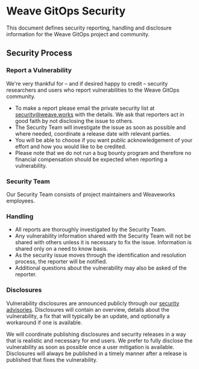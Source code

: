 # Weave GitOps Security

This document defines security reporting, handling and disclosure information for the Weave GitOps project and community.

## Security Process

### Report a Vulnerability

We're very thankful for – and if desired happy to credit – security researchers and users who report vulnerabilities to the Weave GitOps community.

- To make a report please email the private security list at <security@weave.works> with the details.
  We ask that reporters act in good faith by not disclosing the issue to others.
- The Security Team will investigate the issue as soon as possible and where needed, coordinate a release date with relevant parties.
- You will be able to choose if you want public acknowledgement of your effort and how you would like to be credited.
- Please note that we do not run a bug bounty program and therefore no financial compensation should be expected when reporting a vulnerability.

### Security Team

Our Security Team consists of project maintainers and Weaveworks employees.

### Handling

- All reports are thoroughly investigated by the Security Team.
- Any vulnerability information shared with the Security Team will not be shared with others unless it is necessary to fix the issue.
  Information is shared only on a need to know basis.
- As the security issue moves through the identification and resolution process, the reporter will be notified.
- Additional questions about the vulnerability may also be asked of the reporter.

### Disclosures

Vulnerability disclosures are announced publicly through our [security advisories](https://github.com/weaveworks/weave-gitops/security/advisories).
Disclosures will contain an overview, details about the vulnerability, a fix that will typically be an update, and optionally a workaround if one is available.

We will coordinate publishing disclosures and security releases in a way that is realistic and necessary for end users.
We prefer to fully disclose the vulnerability as soon as possible once a user mitigation is available.
Disclosures will always be published in a timely manner after a release is published that fixes the vulnerability.

